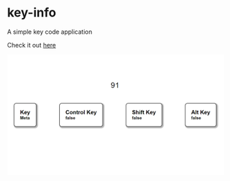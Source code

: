 # key-info
A simple key code application

Check it out [here](https://pranavbaburaj.github.io/key-info/)

![Screen Capture](https://github.com/pranavbaburaj/key-info/blob/main/img.png)
